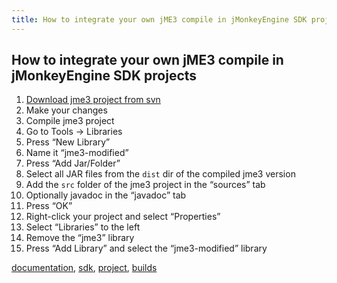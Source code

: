 ```yaml
---
title: How to integrate your own jME3 compile in jMonkeyEngine SDK projects
---
```

<h2 class="sectionedit1" id="how_to_integrate_your_own_jme3_compile_in_jmonkeyengine_sdk_projects">How to integrate your own jME3 compile in jMonkeyEngine SDK projects</h2>
<div class="level2">
<ol>
<li class="level1"><div class="li"> <a href="/jme3/build_jme3_sources_with_netbeans.html" class="wikilink1" title="jme3:build_jme3_sources_with_netbeans">Download jme3 project from svn</a></div>
</li>
<li class="level1"><div class="li"> Make your changes</div>
</li>
<li class="level1"><div class="li"> Compile jme3 project</div>
</li>
<li class="level1"><div class="li"> Go to Tools → Libraries</div>
</li>
<li class="level1"><div class="li"> Press “New Library”</div>
</li>
<li class="level1"><div class="li"> Name it “jme3-modified”</div>
</li>
<li class="level1"><div class="li"> Press “Add Jar/Folder”</div>
</li>
<li class="level1"><div class="li"> Select all JAR files from the <code>dist</code> dir of the compiled jme3 version</div>
</li>
<li class="level1"><div class="li"> Add the <code>src</code> folder of the jme3 project in the “sources” tab</div>
</li>
<li class="level1"><div class="li"> Optionally javadoc in the “javadoc” tab</div>
</li>
<li class="level1"><div class="li"> Press “OK”</div>
</li>
<li class="level1"><div class="li"> Right-click your project and select “Properties”</div>
</li>
<li class="level1"><div class="li"> Select “Libraries” to the left</div>
</li>
<li class="level1"><div class="li"> Remove the “jme3” library</div>
</li>
<li class="level1"><div class="li"> Press “Add Library” and select the “jme3-modified” library</div>
</li>
</ol>
<div class="tags"><span>
	<a href="/tag/documentation.html" class="wikilink1" title="tag:documentation" rel="tag">documentation</a>,
	<a href="/tag/sdk.html" class="wikilink1" title="tag:sdk" rel="tag">sdk</a>,
	<a href="/tag/project.html" class="wikilink1" title="tag:project" rel="tag">project</a>,
	<a href="/tag/builds.html" class="wikilink1" title="tag:builds" rel="tag">builds</a>
</span></div>

</div>
